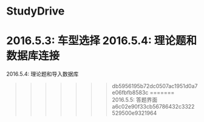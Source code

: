 # StudyDrive
2016.5.3: 车型选择
2016.5.4: 理论题和数据库连接
=======
2016.5.4: 理论题和导入数据库
>>>>>>> db5956195b72dc0507ac1951d0a7e06fbfb8583c
=======
2016.5.5: 答题界面
>>>>>>> a6c02e90f33cb56786432c3322529500e9321964

